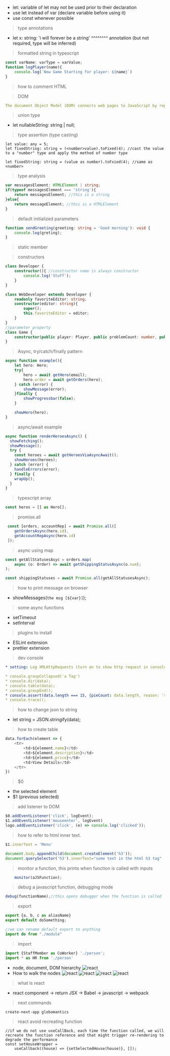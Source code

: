 * let: variable of let may not be used prior to their declaration
* use let instead of var (declare variable before using it)
* use const whenever possible

> type annotations
* let x: string: 'i will forever be a string'
        ^^^^^^^^
        annotation (but not required, type will be inferred)

> formatted string in typescript
```ts
const varName: varType = varValue;
function logPlayer(name){
    console.log(`New Game Starting for player: ${name}`)
}
```

> how to comment HTML
<!-- stuff -->

> DOM
```yaml
The document Object Model (DOM) connects web pages to JavaScript by representing the structure of a document in memory
```

> union type
* let nullableString: string | null;

> type assertion (type casting)
```
let value: any = 5;
let fixedString: string = (<number>value).toFixed(4); //cast the value to a "number" type and apply the method of number type

let fixedString: string = (value as number).toFxied(4); //same as <number>
```

> type analysis
```ts
var messagesElement: HTMLElement | string;
if(typeof messagesElement === 'string'){
    return messagesElement; //this is a string
}else{
    return messageElement; //this is a HTMLElement
}
```

> default initialized parameters
```ts
function sendGreeting(greeting: string = 'Good morning'): void {
    console.log(greting);
}
```

> static member  

> constructors  
```ts
class Developer {
    constructor(){ //constructor name is always constructor
        console.log('Stuff');
    }
}

class WebDeveloper extends Developer {
    readonly favoriteEditor: string;
    constructor(editor: string){
        super();
        this.favoriteEditor = editor;
    }
}
//parameter property
class Game {
    constructor(public player: Player, public problemCount: number, public factor: number);
}
```


> Async, try/catch/finally pattern
```ts
async function example(){
    let hero: Hero;
    try{
        hero = await getHero(email);
        hero.order = await getOrders(hero);
    } catch (error) {
        showMessage(error);
    }finally {
        showProgressbar(false);
    }

    showHero(hero);
}
```

> async/await example
```ts
async function renderHeroesAsync() {
  showFetching();
  showMessage();
  try {
    const heroes = await getHeroesViaAsyncAwait();
    showHeroes(heroes);
  } catch (error) {
    handleErrors(error);
  } finally {
    wrapUp();
  }
}
```

> typescript array
```ts
const heros = [] as Hero[];
```

> promise.all
```ts
 const [orders, accountRep] = await Promise.all([
    getOrdersAsync(hero.id),
    getAccountRepAsync(hero.id)
 ]);
```

> async using map
```ts
const getAllStatusesAsyc = orders.map(
    async (o: Order) => await getShippingStatusAsync(o.num);
);

const shippingStatuses = await Promise.all(getAllStatusesAsync);
```


> how to print message on browser
* showMessages(`the msg [${var}]`);


> some async functions
* setTimeout
* setInterval


> plugins to install
* ESLint extension
* prettier extension

> dev console
```yaml
* setting: Log XMLHttpRequests (turn on to show http request in console)

* console.groupCollapsed('a Tag')
* console.dir(data);
* console.table(data);
* console.groupEnd();
* console.assert(data.length === 15, {pieCount: data.length, reason: 'some msg'});
* console.trace();
```

> how to change json to string
* let string = JSON.stringify(data);

> how to create table
```js
data.forEach(element => {
    <tr>
        <td>${element.name}</td>
        <td>${element.description}</td>
        <td>${element.price}</td>
        <td>View Details</td>
    </tr>
})
```

> $0  
* the selected element
* $1 (previous selected)

> add listener to DOM
```js
$0.addEventListener('click', logEvent);
$1.addEventListener('mouseenter', logEvent)
logo.addEventListener('click', (e) => console.log('clicked'));
```

> how to refer to html inner text.
```js
$1.innerText = 'Menu'

document.body.appendChild(document.createElement('h3'));
document.querySelector('h3').innerText="some text in the html h3 tag"
```

> monitor a function, this prints when function is called with inputs
```js
    monitor(aJSFunction);
```

> debug a javascript function, debugging mode
```js
debug(functionName);//this opens debugger when the function is called
```

> export 
```ts
export {a, b, c as aliasName}
export default doSomething;

//we can rename default export to anything
import do from "./module"
```

> import
```ts
import {StaffMember as CoWorker} './person';
import * as HR from './person'
```
* node, document, DOM hierarchy
![react](./rcs/react001.png)
* How to walk the nodes
![react](./rcs/react002.png)
![react](./rcs/react003.png)
![react](./rcs/react004.png)
![react](./rcs/react005.png)

> what is react
* react component -> return JSX -> Babel -> javascript -> webpack

> next commands
```sh
create-next-app globomantics
```

> react avoid recreating function
```
//if we do not use useCallBack, each time the function called, we will recreate the function reference and that might trigger re-rendering to degrade the performance
const setHouseWrapper = 
    useCallback((house) => {setSelectedHouse(house)}, []);
```